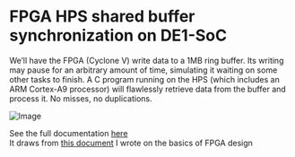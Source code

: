 # FPGA HPS shared buffer synchronization on DE1-SoC


We’ll have the FPGA (Cyclone V) write data to a 1MB ring buffer. Its writing may pause for an arbitrary amount of time, simulating it waiting on some other tasks to finish. A C program running on the HPS (which includes an ARM Cortex-A9 processor) will flawlessly retrieve data from the buffer and process it. No misses, no duplications.

![Image](https://github.com/user-attachments/assets/600ebd04-4714-4e03-b25b-48eb92cc1341)

See the full documentation [here](https://docs.google.com/document/d/1mpWA9rT2MACNfZER9HTnCref5cQrCMWCV_RoO3sbMvU/edit?usp=sharing)  
It draws from [this document](https://drive.google.com/file/d/1myHPIgDS3YTJ36jgYJsa536rMOdVYWa2/view?usp=drive_link) I wrote on the basics of FPGA design
